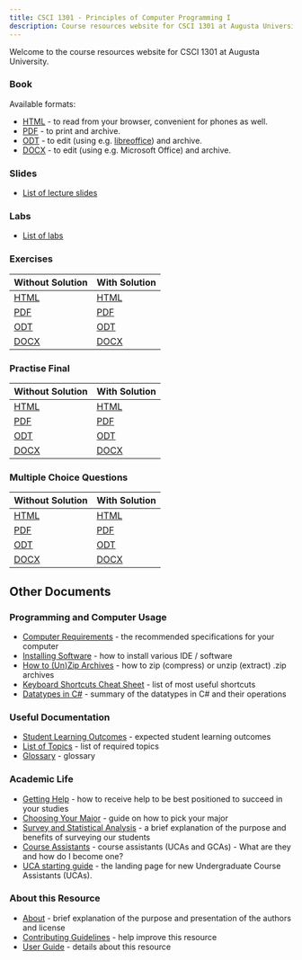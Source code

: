 ```yaml
---
title: CSCI 1301 - Principles of Computer Programming I
description: Course resources website for CSCI 1301 at Augusta University.
---
```


<!--
Basic index page for pages website, this page makes some assumptions about paths
based on what is defined in the makefile, just be aware of that while editing
-->

Welcome to the course resources website for CSCI 1301 at Augusta University.

### Book

Available formats:

 - [HTML](book.html) - to read from your browser, convenient for phones as well.
 - [PDF](book.pdf) - to print and archive.
 - [ODT](book.odt) - to edit (using e.g. [libreoffice](https://www.libreoffice.org/)) and archive.
 - [DOCX](book.docx) - to edit (using e.g. Microsoft Office) and archive.
 
### Slides

 - [List of lecture slides](slides.html) 

### Labs

- [List of labs](labs/)

### Exercises

Without Solution | With Solution
--- | --- 
[HTML](exercises.html) | [HTML](exercises_with_solutions.html)
[PDF](exercises.pdf)   | [PDF](exercises_with_solutions.pdf)
[ODT](exercises.odt)   | [ODT](exercises_with_solutions.odt)
[DOCX](exercises.docx) | [DOCX](exercises_with_solutions.docx) 

### Practise Final

Without Solution | With Solution
--- | --- 
[HTML](practice_final.html) | [HTML](practice_final_with_solutions.html)
[PDF](practice_final.pdf)   | [PDF](practice_final_with_solutions.pdf)
[ODT](practice_final.odt)   | [ODT](practice_final_with_solutions.odt)
[DOCX](practice_final.docx) | [DOCX](practice_final_with_solutions.docx)

### Multiple Choice Questions

Without Solution | With Solution
--- | --- 
[HTML](mcq.html) | [HTML](mcq_with_solutions.html)
[PDF](mcq.pdf)   | [PDF](mcq_with_solutions.pdf)
[ODT](mcq.odt)   | [ODT](mcq_with_solutions.odt)
[DOCX](mcq.docx) | [DOCX](mcq_with_solutions.docx)


## Other Documents

### Programming and Computer Usage

- [Computer Requirements](computer_requirements.html) - the recommended specifications for your computer
- [Installing Software](software_install.html) - how to install various IDE / software
- [How to (Un)Zip Archives](zip_guide.html) - how to zip (compress) or unzip (extract) .zip archives
- [Keyboard Shortcuts Cheat Sheet](shortcuts.html) - list of most useful shortcuts
- [Datatypes in C#](datatypes_in_csharp.html) - summary of the datatypes in C# and their operations

### Useful Documentation

- [Student Learning Outcomes](learning_outcomes.html) - expected student learning outcomes
- [List of Topics](topics_list.html) - list of required topics
- [Glossary](glossary.html) - glossary


### Academic Life

- [Getting Help](getting_help.html) - how to receive help to be best positioned to succeed in your studies
- [Choosing Your Major](choosing_major.html) - guide on how to pick your major       
- [Survey and Statistical Analysis](survey.html) - a brief explanation of the purpose and benefits of surveying our students
- [Course Assistants](ca.html) - course assistants (UCAs and GCAs) - What are they and how do I become one?
- [UCA starting guide](uca_guide.html) - the landing page for new Undergraduate Course Assistants (UCAs).

### About this Resource

- [About](about.html) - brief explanation of the purpose and presentation of the authors and license
- [Contributing Guidelines](contributing.html) - help improve this resource
- [User Guide](user_guide.html) - details about this resource
